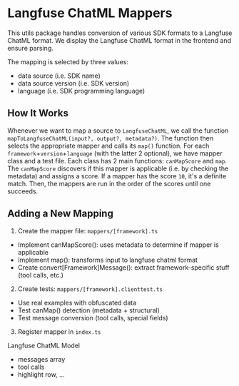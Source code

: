 # Langfuse ChatML Mappers

This utils package handles conversion of various SDK formats to a Langfuse ChatML format.
We display the Langfuse ChatML format in the frontend and ensure parsing.

The mapping is selected by three values:
* data source (i.e. SDK name)
* data source version (i.e. SDK version)
* language (i.e. SDK programming language)

## How It Works

Whenever we want to map a source to `LangfuseChatML`, we call the function `mapToLangfuseChatML(input?, output?, metadata?)`.
The function then selects the appropriate mapper and calls its `map()` function.
For each `framework`+`version`+`language` (with the latter 2 optional), we have mapper class and a test file.
Each class has 2 main functions: `canMapScore` and `map`.
The `canMapScore` discovers if this mapper is applicable (i.e. by checking the metadata) and assigns a score.
If a mapper has the score `10`, it's a definite match.
Then, the mappers are run in the order of the scores until one succeeds.


## Adding a New Mapping

1. Create the mapper file: `mappers/[framework].ts`
  - Implement canMapScore(): uses metadata to determine if mapper is applicable
  - Implement map(): transforms input to langfuse chatml format
  - Create convert[Framework]Message(): extract framework-specific stuff (tool calls, etc.)
2. Create tests: `mappers/[framework].clienttest.ts`
  - Use real examples with obfuscated data
  - Test canMap() detection (metadata + structural)
  - Test message conversion (tool calls, special fields)
3. Register mapper in `index.ts`

Langfuse ChatML Model
* messages array
* tool calls
* highlight row, ...
